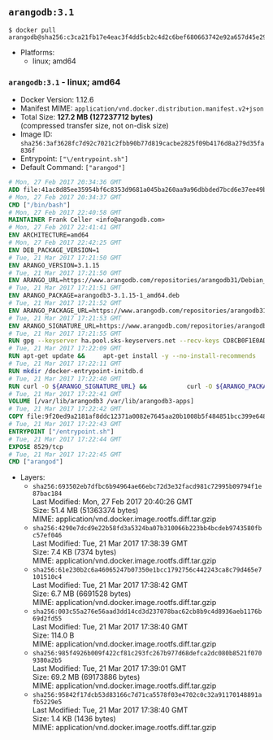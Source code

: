 ## `arangodb:3.1`

```console
$ docker pull arangodb@sha256:c3ca21fb17e4eac3f4dd5cb2c4d2c6bef680663742e92a657d45e2952d4bbccf
```

-	Platforms:
	-	linux; amd64

### `arangodb:3.1` - linux; amd64

-	Docker Version: 1.12.6
-	Manifest MIME: `application/vnd.docker.distribution.manifest.v2+json`
-	Total Size: **127.2 MB (127237712 bytes)**  
	(compressed transfer size, not on-disk size)
-	Image ID: `sha256:3af3628fc7d92c7021c2fbb90b77d819cacbe2825f09b4176d8a279d35fa836f`
-	Entrypoint: `["\/entrypoint.sh"]`
-	Default Command: `["arangod"]`

```dockerfile
# Mon, 27 Feb 2017 20:34:36 GMT
ADD file:41ac8d85ee35954bf6c8353d9681a045ba260aa9a96dbbded7bcd6e37ee49bea in / 
# Mon, 27 Feb 2017 20:34:37 GMT
CMD ["/bin/bash"]
# Mon, 27 Feb 2017 22:40:58 GMT
MAINTAINER Frank Celler <info@arangodb.com>
# Mon, 27 Feb 2017 22:41:41 GMT
ENV ARCHITECTURE=amd64
# Mon, 27 Feb 2017 22:42:25 GMT
ENV DEB_PACKAGE_VERSION=1
# Tue, 21 Mar 2017 17:21:50 GMT
ENV ARANGO_VERSION=3.1.15
# Tue, 21 Mar 2017 17:21:50 GMT
ENV ARANGO_URL=https://www.arangodb.com/repositories/arangodb31/Debian_8.0
# Tue, 21 Mar 2017 17:21:51 GMT
ENV ARANGO_PACKAGE=arangodb3-3.1.15-1_amd64.deb
# Tue, 21 Mar 2017 17:21:52 GMT
ENV ARANGO_PACKAGE_URL=https://www.arangodb.com/repositories/arangodb31/Debian_8.0/amd64/arangodb3-3.1.15-1_amd64.deb
# Tue, 21 Mar 2017 17:21:53 GMT
ENV ARANGO_SIGNATURE_URL=https://www.arangodb.com/repositories/arangodb31/Debian_8.0/amd64/arangodb3-3.1.15-1_amd64.deb.asc
# Tue, 21 Mar 2017 17:21:55 GMT
RUN gpg --keyserver ha.pool.sks-keyservers.net --recv-keys CD8CB0F1E0AD5B52E93F41E7EA93F5E56E751E9B
# Tue, 21 Mar 2017 17:22:09 GMT
RUN apt-get update &&     apt-get install -y --no-install-recommends         libjemalloc1 	libsnappy1         ca-certificates         pwgen         curl     &&     rm -rf /var/lib/apt/lists/*
# Tue, 21 Mar 2017 17:22:11 GMT
RUN mkdir /docker-entrypoint-initdb.d
# Tue, 21 Mar 2017 17:22:40 GMT
RUN curl -O ${ARANGO_SIGNATURE_URL} &&           curl -O ${ARANGO_PACKAGE_URL} &&             gpg --verify ${ARANGO_PACKAGE}.asc &&     (echo arangodb3 arangodb3/password password test | debconf-set-selections) &&     (echo arangodb3 arangodb3/password_again password test | debconf-set-selections) &&     DEBIAN_FRONTEND="noninteractive" dpkg -i ${ARANGO_PACKAGE} &&     rm -rf /var/lib/arangodb3/* &&     sed -ri         -e 's!127\.0\.0\.1!0.0.0.0!g'         -e 's!^(file\s*=).*!\1 -!'         -e 's!^#\s*uid\s*=.*!uid = arangodb!'         -e 's!^#\s*gid\s*=.*!gid = arangodb!'         /etc/arangodb3/arangod.conf     &&     DEBIAN_FRONTEND="noninteractive" apt-get purge -y --auto-remove ca-certificates &&     rm -f ${ARANGO_PACKAGE}*
# Tue, 21 Mar 2017 17:22:41 GMT
VOLUME [/var/lib/arangodb3 /var/lib/arangodb3-apps]
# Tue, 21 Mar 2017 17:22:42 GMT
COPY file:9f20ed9a2181af8ddc12371a0082e7645aa20b1008b5f484851bcc399e64801e in /entrypoint.sh 
# Tue, 21 Mar 2017 17:22:43 GMT
ENTRYPOINT ["/entrypoint.sh"]
# Tue, 21 Mar 2017 17:22:44 GMT
EXPOSE 8529/tcp
# Tue, 21 Mar 2017 17:22:45 GMT
CMD ["arangod"]
```

-	Layers:
	-	`sha256:693502eb7dfbc6b94964ae66ebc72d3e32facd981c72995b09794f1e87bac184`  
		Last Modified: Mon, 27 Feb 2017 20:40:26 GMT  
		Size: 51.4 MB (51363374 bytes)  
		MIME: application/vnd.docker.image.rootfs.diff.tar.gzip
	-	`sha256:4290e7dcd9e22b58fd3a5324ba07b310066b223bb4bcdeb9743580fbc57ef046`  
		Last Modified: Tue, 21 Mar 2017 17:38:39 GMT  
		Size: 7.4 KB (7374 bytes)  
		MIME: application/vnd.docker.image.rootfs.diff.tar.gzip
	-	`sha256:61e230b2c6a46065247b07350e1bcc1792756c442243ca8c79d465e7101510c4`  
		Last Modified: Tue, 21 Mar 2017 17:38:42 GMT  
		Size: 6.7 MB (6691528 bytes)  
		MIME: application/vnd.docker.image.rootfs.diff.tar.gzip
	-	`sha256:003c55a276e56aad3dd14cd3d237078bac62cb8b9c4d8936aeb1176b69d2fd55`  
		Last Modified: Tue, 21 Mar 2017 17:38:40 GMT  
		Size: 114.0 B  
		MIME: application/vnd.docker.image.rootfs.diff.tar.gzip
	-	`sha256:985f4926b009f422cf81c293fc267b977d68defca2dc080b8521f0709380a2b5`  
		Last Modified: Tue, 21 Mar 2017 17:39:01 GMT  
		Size: 69.2 MB (69173886 bytes)  
		MIME: application/vnd.docker.image.rootfs.diff.tar.gzip
	-	`sha256:95842f17dcb53d83166c7d71ca5578f03e4702c0c32a91170148891afb5229e5`  
		Last Modified: Tue, 21 Mar 2017 17:38:40 GMT  
		Size: 1.4 KB (1436 bytes)  
		MIME: application/vnd.docker.image.rootfs.diff.tar.gzip
